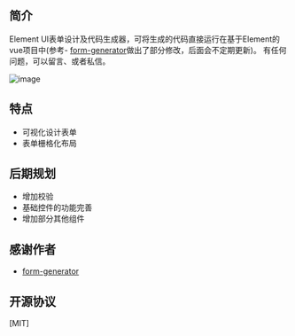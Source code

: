 ## 简介
Element UI表单设计及代码生成器，可将生成的代码直接运行在基于Element的vue项目中(参考- [form-generator](https://gitee.com/mrhj/form-generator)做出了部分修改，后面会不定期更新)。 有任何问题，可以留言、或者私信。

![image](https://gitee.com/wurong19870715/formDesigner/raw/master/public/img/snapshot.png)

## 特点
- 可视化设计表单
- 表单栅格化布局

## 后期规划
- 增加校验
- 基础控件的功能完善
- 增加部分其他组件

## 感谢作者
- [form-generator](https://gitee.com/mrhj/form-generator)

## 开源协议
[MIT]
